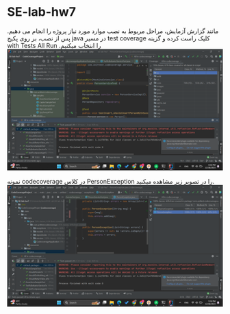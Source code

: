 # SE-lab-hw7

مانند گزارش آزمایش، مراحل مربوط به نصب موارد مورد نیاز پروژه را انجام می دهیم. پس از نصب، بر‬ ‫روی‬ ‫پکیج‬ ‫‪java‬‬ ‫در‬ ‫مسیر‬ ‫‪test‬‬ ‫کلیک‬ ‫راست‬ ‫کرده‬ ‫و‬ ‫گزینه ‬‫‪coverage‬‬ ‫‪with‬‬ ‫‪Tests‬‬ ‫‪All‬‬ ‫‪Run‬‬ ‫را‬ ‫انتخاب‬ ‫میکنیم.
![1](imgs/Screenshot%20(253).png)


نمونه codecoverage در کلاس PersonException را در تصویر زیر مشاهده میکنید.
![2](imgs/Screenshot%20(254).png)


